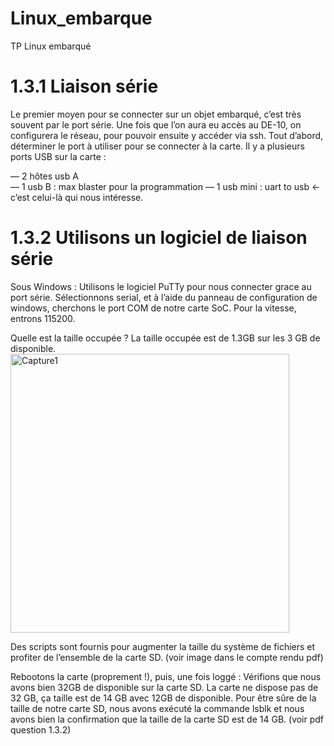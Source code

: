 # Linux_embarque
TP Linux embarqué
# 1.3.1 Liaison série

Le premier moyen pour se connecter sur un objet embarqué, c’est très souvent par le port série. Une fois que l’on aura eu accès au DE-10, on configurera le réseau, pour pouvoir ensuite y accéder via ssh. Tout d’abord, déterminer le port à utiliser pour se connecter à la carte. Il y a plusieurs ports USB sur la carte :  

— 2 hôtes usb A  
— 1 usb B : max blaster pour la programmation 
— 1 usb mini : uart to usb ← c’est celui-là qui nous intéresse.

# 1.3.2 Utilisons un logiciel de liaison série  
Sous Windows : Utilisons le logiciel PuTTy pour nous connecter grace au port série. Sélectionnons serial, et à l’aide du panneau de configuration de windows, cherchons le port COM de notre carte SoC. Pour la vitesse, entrons 115200. 

Quelle est la taille occupée ? 
La taille occupée est de 1.3GB sur les 3 GB de disponible. 
<img width="446" alt="Capture1" src="https://github.com/user-attachments/assets/1e6b434d-9f42-4e8d-af0b-acb6d46d0cf6" />


Des scripts sont fournis pour augmenter la taille du système de fichiers et profiter de l’ensemble de la carte SD. (voir image dans le compte rendu pdf)

Rebootons la carte (proprement !), puis, une fois loggé : Vérifions que nous avons bien 32GB de disponible sur la carte SD. 
La carte ne dispose pas de 32 GB, ça taille est de 14 GB avec 12GB de disponible. 
Pour être sûre de la taille de notre carte SD, nous avons exécuté la commande lsblk et nous avons bien la confirmation que la taille de la carte SD est de 14 GB. (voir pdf question 1.3.2)



